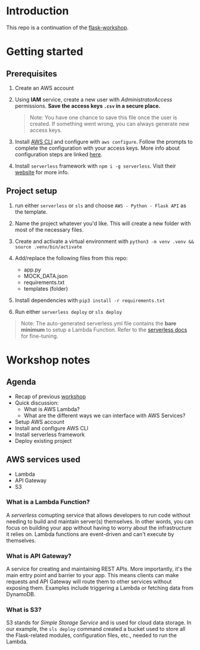 # Introduction

This repo is a continuation of the [flask-workshop](https://github.com/chunloy/flask-workshop).

# Getting started

## Prerequisites

1. Create an AWS account

2. Using **IAM** service, create a new user with _AdministratorAccess_ permissions. **Save the access keys `.csv` in a secure place.**

   > Note: You have one chance to save this file once the user is created. If something went wrong, you can always generate new access keys.

3. Install [AWS CLI](https://docs.aws.amazon.com/cli/latest/userguide/getting-started-install.html) and configure with `aws configure`. Follow the prompts to complete the configuration with your access keys. More info about configuration steps are linked [here](https://docs.aws.amazon.com/cli/latest/userguide/getting-started-quickstart.html).

4. Install `serverless` framework with `npm i -g serverless`. Visit their [website](https://www.serverless.com/framework/docs/getting-started) for more info.

## Project setup

1. run either `serverless` or `sls` and choose `AWS - Python - Flask API` as the template.

2. Name the project whatever you'd like. This will create a new folder with most of the necessary files.

3. Create and activate a virtual environment with `python3 -m venv .venv && source .venv/bin/activate`

4. Add/replace the following files from this repo:

   - app.py
   - MOCK_DATA.json
   - requirements.txt
   - templates (folder)

5. Install dependencies with `pip3 install -r requirements.txt`

6. Run either `serverless deploy` or `sls deploy`

> Note: The auto-generated serverless.yml file contains the **bare minimum** to setup a Lambda Function. Refer to the [serverless docs](https://www.serverless.com/framework/docs/providers/aws/guide/serverless.yml) for fine-tuning.

# Workshop notes

## Agenda

- Recap of previous [workshop](https://github.com/chunloy/flask-workshop)
- Quick discussion:
  - What is AWS Lambda?
  - What are the different ways we can interface with AWS Services?
- Setup AWS account
- Install and configure AWS CLI
- Install serverless framework
- Deploy existing project

## AWS services used

- Lambda
- API Gateway
- S3

### What is a Lambda Function?

A _serverless_ comupting service that allows developers to run code without needing to build and maintain server(s) themselves. In other words, you can focus on building your app without having to worry about the infrastructure it relies on. Lambda functions are event-driven and can't execute by themselves.

### What is API Gateway?

A service for creating and maintaining REST APIs. More importantly, it's the main entry point and barrier to your app. This means clients can make requests and API Gateway will route them to other services without exposing them. Examples include triggering a Lambda or fetching data from DynamoDB.

### What is S3?

S3 stands for _Simple Storage Service_ and is used for cloud data storage. In our example, the `sls deploy` command created a bucket used to store all the Flask-related modules, configuration files, etc., needed to run the Lambda.
